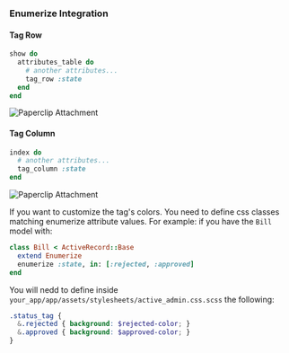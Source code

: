 ### Enumerize Integration

#### Tag Row

```ruby
show do
  attributes_table do
    # another attributes...
    tag_row :state
  end
end
```

![Paperclip Attachment](https://raw.githubusercontent.com/platanus/activeadmin_addons/master/docs/images/enumerize-tag-row-example.png)

#### Tag Column

```ruby
index do
  # another attributes...
  tag_column :state
end
```

![Paperclip Attachment](https://raw.githubusercontent.com/platanus/activeadmin_addons/master/docs/images/enumerize-tag-column-example.png)

If you want to customize the tag's colors. You need to define css classes matching enumerize attribute values. For example: if you have the `Bill` model with:

```ruby
class Bill < ActiveRecord::Base
  extend Enumerize
  enumerize :state, in: [:rejected, :approved]
end
```

You will nedd to define inside `your_app/app/assets/stylesheets/active_admin.css.scss` the following:

```scss
.status_tag {
  &.rejected { background: $rejected-color; }
  &.approved { background: $approved-color; }
}
```
